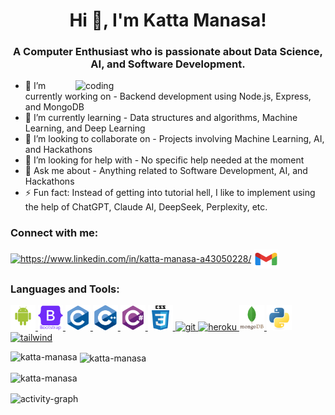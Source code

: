 <h1 align="center">Hi 👋, I'm Katta Manasa!</h1>
<h3 align="center">A Computer Enthusiast who is passionate about Data Science, AI, and Software Development.</h3>
<img align="right" alt="coding" width="400" src="https://media4.giphy.com/media/v1.Y2lkPTc5MGI3NjExNmdkdzg0Yjh4N25hMWx5ODRzeXVrb3FhajBiMHdjbWp3eXNyOGtpeCZlcD12MV9pbnRlcm5hbF9naWZfYnlfaWQmY3Q9Zw/QDjpIL6oNCVZ4qzGs7/giphy.gif">

- 🔭 I’m currently working on - Backend development using Node.js, Express, and MongoDB
- 🌱 I’m currently learning - Data structures and algorithms, Machine Learning, and Deep Learning
- 👯 I’m looking to collaborate on - Projects involving Machine Learning, AI, and Hackathons
- 🤔 I’m looking for help with - No specific help needed at the moment
- 💬 Ask me about - Anything related to Software Development, AI, and Hackathons
- ⚡ Fun fact: Instead of getting into tutorial hell, I like to implement using the help of ChatGPT, Claude AI, DeepSeek, Perplexity, etc.

<h3 align="left">Connect with me:</h3>
<p align="left">
  <a href="https://www.linkedin.com/in/katta-manasa-a43050228/" target="blank"><img align="center" src="https://raw.githubusercontent.com/rahuldkjain/github-profile-readme-generator/master/src/images/icons/Social/linked-in-alt.svg" alt="https://www.linkedin.com/in/katta-manasa-a43050228/" height="30" width="40" /></a>
  <a href="mailto:kmanasa0402@gmail.com" target="blank"><img align="center" src="https://raw.githubusercontent.com/rahuldkjain/github-profile-readme-generator/master/src/images/icons/Social/gmail.svg" alt="mailto:kmanasa0402@gmail.com" height="30" width="40" /></a>
</p>

<h3 align="left">Languages and Tools:</h3>
<p align="left"> 
  <a href="https://developer.android.com" target="_blank" rel="noreferrer"> <img src="https://raw.githubusercontent.com/devicons/devicon/master/icons/android/android-original-wordmark.svg" alt="android" width="40" height="40"/> </a>
  <a href="https://getbootstrap.com" target="_blank" rel="noreferrer"> <img src="https://raw.githubusercontent.com/devicons/devicon/master/icons/bootstrap/bootstrap-plain-wordmark.svg" alt="bootstrap" width="40" height="40"/> </a>
  <a href="https://www.cprogramming.com/" target="_blank" rel="noreferrer"> <img src="https://raw.githubusercontent.com/devicons/devicon/master/icons/c/c-original.svg" alt="c" width="40" height="40"/> </a>
  <a href="https://www.w3schools.com/cpp/" target="_blank" rel="noreferrer"> <img src="https://raw.githubusercontent.com/devicons/devicon/master/icons/cplusplus/cplusplus-original.svg" alt="cplusplus" width="40" height="40"/> </a>
  <a href="https://www.w3schools.com/cs/" target="_blank" rel="noreferrer"> <img src="https://raw.githubusercontent.com/devicons/devicon/master/icons/csharp/csharp-original.svg" alt="csharp" width="40" height="40"/> </a>
  <a href="https://www.w3schools.com/css/" target="_blank" rel="noreferrer"> <img src="https://raw.githubusercontent.com/devicons/devicon/master/icons/css3/css3-original-wordmark.svg" alt="css3" width="40" height="40"/> </a>
  <a href="https://git-scm.com/" target="_blank" rel="noreferrer"> <img src="https://www.vectorlogo.zone/logos/git-scm/git-scm-icon.svg" alt="git" width="40" height="40"/> </a>
  <a href="https://heroku.com" target="_blank" rel="noreferrer"> <img src="https://www.vectorlogo.zone/logos/heroku/heroku-icon.svg" alt="heroku" width="40" height="40"/> </a>
  <a href="https://www.mongodb.com/" target="_blank" rel="noreferrer"> <img src="https://raw.githubusercontent.com/devicons/devicon/master/icons/mongodb/mongodb-original-wordmark.svg" alt="mongodb" width="40" height="40"/> </a>
  <a href="https://www.python.org" target="_blank" rel="noreferrer"> <img src="https://raw.githubusercontent.com/devicons/devicon/master/icons/python/python-original.svg" alt="python" width="40" height="40"/> </a>
  <a href="https://tailwindcss.com/" target="_blank" rel="noreferrer"> <img src="https://www.vectorlogo.zone/logos/tailwindcss/tailwindcss-icon.svg" alt="tailwind" width="40" height="40"/> </a>
</p>

<p><img align="left" src="https://github-readme-stats.vercel.app/api/top-langs?username=katta-manasa&show_icons=true&locale=en&layout=compact" alt="katta-manasa" /></p>

<p>&nbsp;<img align="center" src="https://github-readme-stats.vercel.app/api?username=katta-manasa&show_icons=true&locale=en" alt="katta-manasa" /></p>

<p><img align="center" src="https://github-readme-streak-stats.herokuapp.com/?user=katta-manasa&" alt="katta-manasa" /></p>

<p><img align="center" src="https://github-readme-activity-graph.cyclic.app/graph?username=katta-manasa&bg_color=0d1117&color=3094d3&line=3094d3&point=68b1d4&area=true&hide_border=true" alt="activity-graph" /></p>
